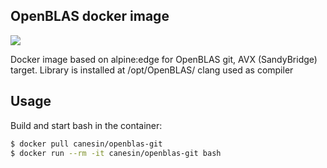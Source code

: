 ## OpenBLAS docker image

[![](https://imagelayers.io/badge/canesin/openblas-git:latest.svg)](https://imagelayers.io/?images=canesin/openblas-git:latest)

Docker image based on alpine:edge for OpenBLAS git, AVX (SandyBridge) target.
Library is installed at /opt/OpenBLAS/ clang used as compiler

## Usage

Build and start bash in the container:
```bash
$ docker pull canesin/openblas-git
$ docker run --rm -it canesin/openblas-git bash
```
